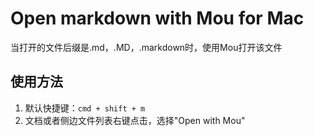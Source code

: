 # Open markdown with Mou for Mac

当打开的文件后缀是.md，.MD，.markdown时，使用Mou打开该文件

## 使用方法

1. 默认快捷键：`cmd + shift + m`
2. 文档或者侧边文件列表右键点击，选择"Open with Mou"